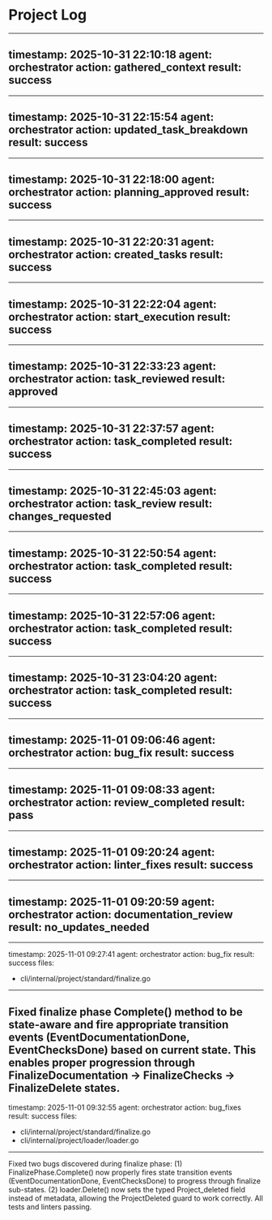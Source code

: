 # Project Log

---
timestamp: 2025-10-31 22:10:18
agent: orchestrator
action: gathered_context
result: success
---
---
timestamp: 2025-10-31 22:15:54
agent: orchestrator
action: updated_task_breakdown
result: success
---
---
timestamp: 2025-10-31 22:18:00
agent: orchestrator
action: planning_approved
result: success
---
---
timestamp: 2025-10-31 22:20:31
agent: orchestrator
action: created_tasks
result: success
---
---
timestamp: 2025-10-31 22:22:04
agent: orchestrator
action: start_execution
result: success
---
---
timestamp: 2025-10-31 22:33:23
agent: orchestrator
action: task_reviewed
result: approved
---
---
timestamp: 2025-10-31 22:37:57
agent: orchestrator
action: task_completed
result: success
---
---
timestamp: 2025-10-31 22:45:03
agent: orchestrator
action: task_review
result: changes_requested
---
---
timestamp: 2025-10-31 22:50:54
agent: orchestrator
action: task_completed
result: success
---
---
timestamp: 2025-10-31 22:57:06
agent: orchestrator
action: task_completed
result: success
---
---
timestamp: 2025-10-31 23:04:20
agent: orchestrator
action: task_completed
result: success
---
---
timestamp: 2025-11-01 09:06:46
agent: orchestrator
action: bug_fix
result: success
---
---
timestamp: 2025-11-01 09:08:33
agent: orchestrator
action: review_completed
result: pass
---
---
timestamp: 2025-11-01 09:20:24
agent: orchestrator
action: linter_fixes
result: success
---
---
timestamp: 2025-11-01 09:20:59
agent: orchestrator
action: documentation_review
result: no_updates_needed
---
---
timestamp: 2025-11-01 09:27:41
agent: orchestrator
action: bug_fix
result: success
files:
  - cli/internal/project/standard/finalize.go
---

Fixed finalize phase Complete() method to be state-aware and fire appropriate transition events (EventDocumentationDone, EventChecksDone) based on current state. This enables proper progression through FinalizeDocumentation → FinalizeChecks → FinalizeDelete states.
---
timestamp: 2025-11-01 09:32:55
agent: orchestrator
action: bug_fixes
result: success
files:
  - cli/internal/project/standard/finalize.go
  - cli/internal/project/loader/loader.go
---

Fixed two bugs discovered during finalize phase: (1) FinalizePhase.Complete() now properly fires state transition events (EventDocumentationDone, EventChecksDone) to progress through finalize sub-states. (2) loader.Delete() now sets the typed Project_deleted field instead of metadata, allowing the ProjectDeleted guard to work correctly. All tests and linters passing.
